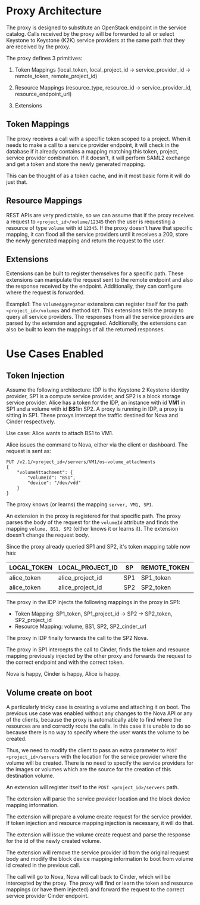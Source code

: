 # Proxy Architecture

The proxy is designed to substitute an OpenStack endpoint in the service
catalog. Calls received by the proxy will be forwarded to all or select
Keystone to Keystone (K2K) service providers at the same path that they are
received by the proxy.

The proxy defines 3 primitives:

1. Token Mappings (local_token, local_project_id -> service_provider_id ->
remote_token, remote_project_id)

2. Resource Mappings (resource_type, resource_id -> service_provider_id,
resource_endpoint_url)

3. Extensions

## Token Mappings
The proxy receives a call with a specific token scoped to a project. When it
needs to make a call to a service provider endpoint, it will check in the
database if it already contains a mapping matching this token, project,
service provider combination. If it doesn't, it will perform SAML2 exchange
and get a token and store the newly generated mapping.

This can be thought of as a token cache, and in it most basic form it will do
just that.

## Resource Mappings
REST APIs are very predictable, so we can assume that if the proxy receives a
request to `<project_id>/volume/12345` then the user is requesting a resource
of type `volume` with id `12345`. If the proxy doesn't have that specific
mapping, it can flood all the service providers until it receives a 200,
store the newly generated mapping and return the request to the user.

## Extensions
Extensions can be built to register themselves for a specific path. These
extensions can manipulate the request sent to the remote endpoint and also the
response received by the endpoint. Additionally, they can configure where the
request is forwarded.

Example1: The `VolumeAggregator` extensions can register itself for the path
`<project_id>/volumes` and method `GET`. This extensions tells the proxy
to query all service providers. The responses from all the service providers
are parsed by the extension and aggregated. Additionally, the extensions
can also be built to learn the mappings of all the returned responses.

# Use Cases Enabled

## Token Injection
Assume the following architecture: IDP is the Keystone 2 Keystone identity
provider, SP1 is a compute service provider, and SP2 is a block storage
service provider. Alice has a token for the IDP, an instance with id **VM1**
in SP1 and a volume with id **BS1**in SP2. A proxy is running in IDP, a proxy
is sitting in SP1. These proxys intercept the traffic destined for Nova and
Cinder respectively.

Use case: Alice wants to attach BS1 to VM1.

Alice issues the command to Nova, either via the client or dashboard. The
request is sent as:

```
PUT /v2.1/​<project_id>​/servers/​VM1/os-volume_attachments
{
    "volumeAttachment": {
        "volumeId": "BS1",
        "device": "/dev/vdd"
    }
}
```

The proxy knows (or learns) the mapping `server, VM1, SP1`.

An extension in the proxy is registered for that specific path. The proxy
parses the body of the request for the `volumeId` attribute and finds
the mapping `volume, BS1, SP2` (either knows it or learns it). The extension
doesn't change the request body.

Since the proxy already queried SP1 and SP2, it's token mapping table now has:

| LOCAL_TOKEN | LOCAL_PROJECT_ID |  SP | REMOTE_TOKEN | REMOTE_PROJECT_ID |
|-------------|------------------|-----|--------------|-------------------|
| alice_token | alice_project_id | SP1 | SP1_token    | SP1_project_id    |
| alice_token | alice_project_id | SP2 | SP2_token    | SP2_project_id    |

The proxy in the IDP injects the following mappings in the proxy in SP1:

* Token Mapping: SP1_token, SP1_project_id -> SP2 -> SP2_token, SP2_project_id
* Resource Mapping: volume, BS1, SP2, SP2_cinder_url

The proxy in IDP finally forwards the call to the SP2 Nova.

The proxy in SP1 intercepts the call to Cinder, finds the token and resource
mapping previously injected by the other proxy and forwards the request to
the correct endpoint and with the correct token.

Nova is happy, Cinder is happy, Alice is happy.

## Volume create on boot
A particularly tricky case is creating a volume and attaching it on boot.
The previous use case was enabled without any changes to the Nova API or any
of the clients, because the proxy is automatically able to find where the
resources are and correctly route the calls. In this case it is unable to do
so because there is no way to specify where the user wants the volume to be
created.

Thus, we need to modify the client to pass an extra parameter to
`POST <project_id>/servers` with the location for the service provider where
the volume will be created. There is no need to specify the service providers
for the images or volumes which are the source for the creation of this
destination volume.

An extension will register itself to the `POST <project_id>/servers` path.

The extension will parse the service provider location and the block
device mapping information.

The extension will prepare a volume create request for the service provider.
If token injection and resource mapping injection is necessary, it will do
that.

The extension will issue the volume create request and parse the response for
the id of the newly created volume.

The extension will remove the service provider id from the original request
body and modify the block device mapping information to boot from volume id
created in the previous call.

The call will go to Nova, Nova will call back to Cinder, which will be
intercepted by the proxy. The proxy will find or learn the token and
resource mappings (or have them injected) and forward the request to the
correct service provider Cinder endpoint.
